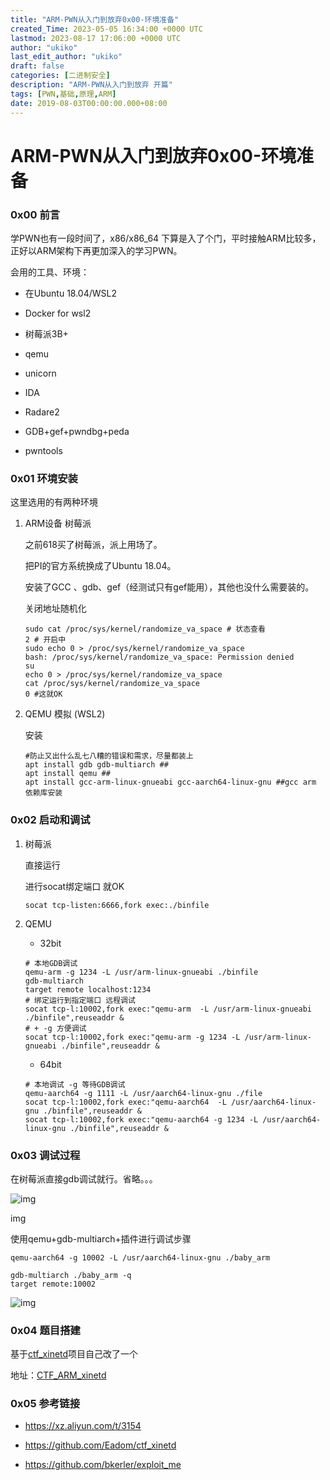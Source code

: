 ```yaml
---
title: "ARM-PWN从入门到放弃0x00-环境准备"
created_Time: 2023-05-05 16:34:00 +0000 UTC
lastmod: 2023-08-17 17:06:00 +0000 UTC
author: "ukiko"
last_edit_author: "ukiko"
draft: false
categories: [二进制安全]
description: "ARM-PWN从入门到放弃 开篇"
tags: [PWN,基础,原理,ARM]
date: 2019-08-03T00:00:00.000+08:00
---
```


# ARM-PWN从入门到放弃0x00-环境准备

### 0x00 前言

学PWN也有一段时间了，x86/x86_64 下算是入了个门，平时接触ARM比较多，正好以ARM架构下再更加深入的学习PWN。

会用的工具、环境：

- 在Ubuntu 18.04/WSL2

- Docker for wsl2

- 树莓派3B+

- qemu

- unicorn

- IDA

- Radare2

- GDB+gef+pwndbg+peda

- pwntools

### 0x01 环境安装

这里选用的有两种环境

1. ARM设备 树莓派

	之前618买了树莓派，派上用场了。

	把PI的官方系统换成了Ubuntu 18.04。

	安装了GCC 、gdb、gef（经测试只有gef能用），其他也没什么需要装的。

	关闭地址随机化

	```shell
	sudo cat /proc/sys/kernel/randomize_va_space # 状态查看
	2 # 开启中
	sudo echo 0 > /proc/sys/kernel/randomize_va_space 
	bash: /proc/sys/kernel/randomize_va_space: Permission denied
	su
	echo 0 > /proc/sys/kernel/randomize_va_space
	cat /proc/sys/kernel/randomize_va_space
	0 #这就OK
	```



1. QEMU 模拟 (WSL2)

	安装

	```shell
	#防止又出什么乱七八糟的错误和需求，尽量都装上
	apt install gdb gdb-multiarch ##
	apt install qemu ##
	apt install gcc-arm-linux-gnueabi gcc-aarch64-linux-gnu ##gcc arm 依赖库安装
	```



### 0x02 启动和调试

1. 树莓派

	直接运行

	进行socat绑定端口 就OK

	```shell
	socat tcp-listen:6666,fork exec:./binfile
	```



1. QEMU

	- 32bit

	```shell
	# 本地GDB调试
	qemu-arm -g 1234 -L /usr/arm-linux-gnueabi ./binfile
	gdb-multiarch
	target remote localhost:1234
	# 绑定运行到指定端口 远程调试
	socat tcp-l:10002,fork exec:"qemu-arm  -L /usr/arm-linux-gnueabi ./binfile",reuseaddr &
	# + -g 方便调试  
	socat tcp-l:10002,fork exec:"qemu-arm -g 1234 -L /usr/arm-linux-gnueabi ./binfile",reuseaddr &
	```

	- 64bit

	```shell
	# 本地调试 -g 等待GDB调试
	qemu-aarch64 -g 1111 -L /usr/aarch64-linux-gnu ./file
	socat tcp-l:10002,fork exec:"qemu-aarch64  -L /usr/aarch64-linux-gnu ./binfile",reuseaddr &
	socat tcp-l:10002,fork exec:"qemu-aarch64 -g 1234 -L /usr/aarch64-linux-gnu ./binfile",reuseaddr &
	```



### 0x03 调试过程

在树莓派直接gdb调试就行。省略。。。

![img](https://my-md-1253484710.file.myqcloud.com/20190804221031.png)

img

使用qemu+gdb-multiarch+插件进行调试步骤

`qemu-aarch64 -g 10002 -L /usr/aarch64-linux-gnu ./baby_arm`

```shell
gdb-multiarch ./baby_arm -q
target remote:10002
```

![img](https://my-md-1253484710.file.myqcloud.com/20190804225625.png)

### 0x04 题目搭建

基于[ctf_xinetd](https://github.com/Eadom/ctf_xinetd)项目自己改了一个

地址：[CTF_ARM_xinetd](https://github.com/Vorblock/CTF_arm_xinetd)

### 0x05 参考链接

- https://xz.aliyun.com/t/3154

- https://github.com/Eadom/ctf_xinetd

- https://github.com/bkerler/exploit_me

